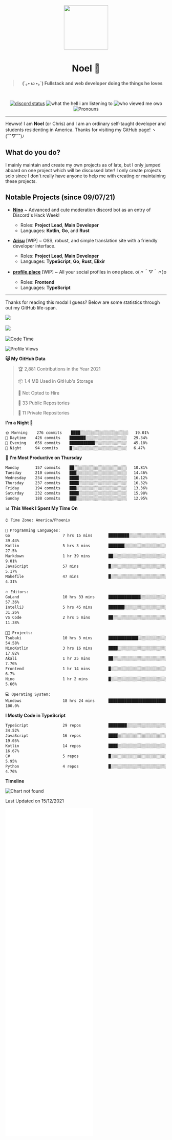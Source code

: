 <div align='center'>
  <div align='center'>
    <img
      src='https://cdn.floofy.dev/art/icons/icon_cinnamonserval.png'
      width='138'
      height='138'
    />
  </div>
  <h1>Noel 🐾</h1>
  <blockquote><strong>(´｡• ω •｡`) Fullstack and web developer doing the things he loves</strong></blockquote>

  <br />

  <a href='https://discord.com/users/280158289667555328' target='_blank'><img alt="discord status" src="https://dev.discordprofiles.me/badge/status/280158289667555328" /></a>
  <img alt="what the hell i am listening to" src="https://dev.discordprofiles.me/badge/spotify/280158289667555328" />
  <img alt="who viewed me owo" src="https://komarev.com/ghpvc/?username=auguwu" />
  <img alt='Pronouns' src='https://img.shields.io/endpoint?url=https://pronoundb.org/shields/6004d014406af11e4593a013' />
</div>

<hr />

Hewwo! I am **Noel** (or Chris) and I am an ordinary self-taught developer and students residenting in America. Thanks for visiting my GitHub page! ヽ(⌒▽⌒)ﾉ

## What do you do?
I mainly maintain and create my own projects as of late, but I only jumped aboard on one project which will be discussed later! I only create projects
solo since I don't really have anyone to help me with creating or maintaining these projects.

## Notable Projects (since 09/07/21)
- [**Nino**](https://nino.sh) ~ Advanced and cute moderation discord bot as an entry of Discord's Hack Week!
  - Roles: **Project Lead**, **Main Developer**
  - Languages: **Kotlin**, **Go**, and **Rust**

- [**Arisu**](https://arisu.land) [WIP] ~ OSS, robust, and simple translation site with a friendly developer interface.
  - Roles: **Project Lead**, **Main Developer**
  - Languages: **TypeScript**, **Go**, **Rust**, **Elixir**

- [**profile.place**](https://profile.place) [WIP] ~ All your social profiles in one place. o(〃＾▽＾〃)o
  - Roles: **Frontend**
  - Languages: **TypeScript**

---

Thanks for reading this modal I guess? Below are some statistics through out my GitHub life-span.

![](https://github-readme-stats.vercel.app/api?username=auguwu&count_private=true&show_icons=true&theme=gruvbox)

![](https://github-readme-stats.vercel.app/api/top-langs/?username=auguwu&layout=compact&theme=gruvbox)

<!--START_SECTION:waka-->
![Code Time](http://img.shields.io/badge/Code%20Time-2%2C502%20hrs%2033%20mins-blue)

![Profile Views](http://img.shields.io/badge/Profile%20Views-7-blue)

**🐱 My GitHub Data** 

> 🏆 2,881 Contributions in the Year 2021
 > 
> 📦 1.4 MB Used in GitHub's Storage 
 > 
> 🚫 Not Opted to Hire
 > 
> 📜 33 Public Repositories 
 > 
> 🔑 11 Private Repositories  
 > 
**I'm a Night 🦉** 

```text
🌞 Morning    276 commits    ████░░░░░░░░░░░░░░░░░░░░░   19.01% 
🌆 Daytime    426 commits    ███████░░░░░░░░░░░░░░░░░░   29.34% 
🌃 Evening    656 commits    ███████████░░░░░░░░░░░░░░   45.18% 
🌙 Night      94 commits     █░░░░░░░░░░░░░░░░░░░░░░░░   6.47%

```
📅 **I'm Most Productive on Thursday** 

```text
Monday       157 commits    ██░░░░░░░░░░░░░░░░░░░░░░░   10.81% 
Tuesday      210 commits    ███░░░░░░░░░░░░░░░░░░░░░░   14.46% 
Wednesday    234 commits    ████░░░░░░░░░░░░░░░░░░░░░   16.12% 
Thursday     237 commits    ████░░░░░░░░░░░░░░░░░░░░░   16.32% 
Friday       194 commits    ███░░░░░░░░░░░░░░░░░░░░░░   13.36% 
Saturday     232 commits    ████░░░░░░░░░░░░░░░░░░░░░   15.98% 
Sunday       188 commits    ███░░░░░░░░░░░░░░░░░░░░░░   12.95%

```


📊 **This Week I Spent My Time On** 

```text
⌚︎ Time Zone: America/Phoenix

💬 Programming Languages: 
Go                       7 hrs 15 mins       █████████░░░░░░░░░░░░░░░░   39.44% 
Kotlin                   5 hrs 3 mins        ███████░░░░░░░░░░░░░░░░░░   27.5% 
Markdown                 1 hr 39 mins        ██░░░░░░░░░░░░░░░░░░░░░░░   9.01% 
JavaScript               57 mins             █░░░░░░░░░░░░░░░░░░░░░░░░   5.17% 
Makefile                 47 mins             █░░░░░░░░░░░░░░░░░░░░░░░░   4.31%

🔥 Editors: 
GoLand                   10 hrs 33 mins      ██████████████░░░░░░░░░░░   57.36% 
IntelliJ                 5 hrs 45 mins       ███████░░░░░░░░░░░░░░░░░░   31.26% 
VS Code                  2 hrs 5 mins        ██░░░░░░░░░░░░░░░░░░░░░░░   11.38%

🐱‍💻 Projects: 
Tsubaki                  10 hrs 3 mins       █████████████░░░░░░░░░░░░   54.58% 
NinoKotlin               3 hrs 16 mins       ████░░░░░░░░░░░░░░░░░░░░░   17.82% 
Akali                    1 hr 25 mins        ██░░░░░░░░░░░░░░░░░░░░░░░   7.76% 
Frontend                 1 hr 14 mins        █░░░░░░░░░░░░░░░░░░░░░░░░   6.7% 
Nino                     1 hr 2 mins         █░░░░░░░░░░░░░░░░░░░░░░░░   5.66%

💻 Operating System: 
Windows                  18 hrs 24 mins      █████████████████████████   100.0%

```

**I Mostly Code in TypeScript** 

```text
TypeScript               29 repos            ████████░░░░░░░░░░░░░░░░░   34.52% 
JavaScript               16 repos            ████░░░░░░░░░░░░░░░░░░░░░   19.05% 
Kotlin                   14 repos            ████░░░░░░░░░░░░░░░░░░░░░   16.67% 
C#                       5 repos             █░░░░░░░░░░░░░░░░░░░░░░░░   5.95% 
Python                   4 repos             █░░░░░░░░░░░░░░░░░░░░░░░░   4.76%

```


**Timeline**

![Chart not found](https://raw.githubusercontent.com/auguwu/auguwu/master/charts/bar_graph.png) 


 Last Updated on 15/12/2021
<!--END_SECTION:waka-->

![](./github-metrics.svg)
